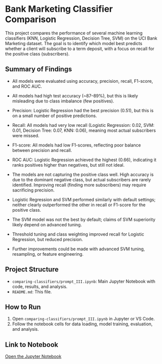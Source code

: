 # Bank Marketing Classifier Comparison

This project compares the performance of several machine learning classifiers (KNN, Logistic Regression, Decision Tree, SVM) on the UCI Bank Marketing dataset. The goal is to identify which model best predicts whether a client will subscribe to a term deposit, with a focus on recall for the positive class (subscribers).

## Summary of Findings
- All models were evaluated using accuracy, precision, recall, F1-score, and ROC AUC.
- All models had high test accuracy (~87–89%), but this is likely misleading due to class imbalance (few positives).
- Precision: Logistic Regression had the best precision (0.51), but this is on a small number of positive predictions.
- Recall: All models had very low recall (Logistic Regression: 0.02, SVM: 0.01, Decision Tree: 0.07, KNN: 0.06), meaning most actual subscribers were missed.
- F1-score: All models had low F1-scores, reflecting poor balance between precision and recall.
- ROC AUC: Logistic Regression achieved the highest (0.66), indicating it ranks positives higher than negatives, but still not ideal.

- The models are not capturing the positive class well. High accuracy is due to the dominant negative class, but actual subscribers are rarely identified. Improving recall (finding more subscribers) may require sacrificing precision.
- Logistic Regression and SVM performed similarly with default settings; neither clearly outperformed the other in recall or F1-score for the positive class.
- The SVM model was not the best by default; claims of SVM superiority likely depend on advanced tuning.
- Threshold tuning and class weighting improved recall for Logistic Regression, but reduced precision.
- Further improvements could be made with advanced SVM tuning, resampling, or feature engineering.

## Project Structure
- `comparing-classifiers/prompt_III.ipynb`: Main Jupyter Notebook with code, results, and analysis.
- `README.md`: This file.

## How to Run
1. Open `comparing-classifiers/prompt_III.ipynb` in Jupyter or VS Code.
2. Follow the notebook cells for data loading, model training, evaluation, and analysis.

## Link to Notebook
[Open the Jupyter Notebook](prompt_III.ipynb)